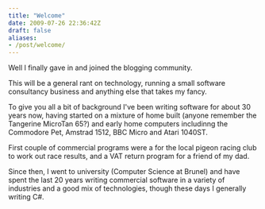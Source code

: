 ```yaml
---
title: "Welcome"
date: 2009-07-26 22:36:42Z
draft: false
aliases:
- /post/welcome/
---
```

Well I finally gave in and joined the blogging community.

This will be a general rant on technology, running a small software consultancy business and anything else that takes my fancy.

To give you all a bit of background I've been writing software for about 30 years now, having started on a mixture of home built (anyone remember the Tangerine MicroTan 65?) and early home computers includinng the Commodore Pet, Amstrad 1512, BBC Micro and Atari 1040ST.

First couple of commercial programs were a for the local pigeon racing club to work out race results, and a VAT return program for a friend of my dad.

Since then, I went to university (Computer Science at Brunel) and have spent the last 20 years writing commercial software in a variety of industries and a good mix of technologies, though these days I generally writing C#.
